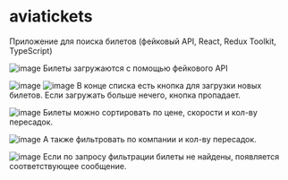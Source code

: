 # aviatickets
Приложение для поиска билетов (фейковый API, React, Redux Toolkit, TypeScript)

![image](https://github.com/q-ello/aviatickets/assets/116018445/8950c378-b6b6-4097-8705-dda6bc8139d2)
Билеты загружаются с помощью фейкового API

![image](https://github.com/q-ello/aviatickets/assets/116018445/c5ff2ae8-498d-4e47-bd31-2d5cb39e27a2)
![image](https://github.com/q-ello/aviatickets/assets/116018445/e97cffc6-8765-4c0e-8b2f-1a6b95fa81f0)
В конце списка есть кнопка для загрузки новых билетов. Если загружать больше нечего, кнопка пропадает.

![image](https://github.com/q-ello/aviatickets/assets/116018445/5ce6e135-8160-4145-8cfc-95178c013fac)
Билеты можно сортировать по цене, скорости и кол-ву пересадок.

![image](https://github.com/q-ello/aviatickets/assets/116018445/b75bdb00-96d0-4bb5-a303-08651a99d960)
А также фильтровать по компании и кол-ву пересадок.

![image](https://github.com/q-ello/aviatickets/assets/116018445/69f99169-06cb-429e-93d2-19b121a1c902)
Если по запросу фильтрации билеты не найдены, появляется соответствующее сообщение.
